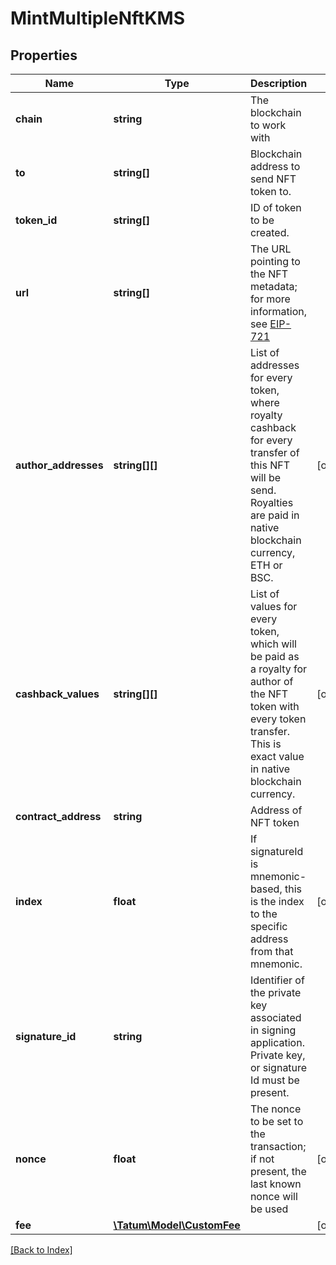 # MintMultipleNftKMS

## Properties

Name | Type | Description | Notes
------------ | ------------- | ------------- | -------------
**chain** | **string** | The blockchain to work with |
**to** | **string[]** | Blockchain address to send NFT token to. |
**token_id** | **string[]** | ID of token to be created. |
**url** | **string[]** | The URL pointing to the NFT metadata; for more information, see <a href="https://eips.ethereum.org/EIPS/eip-721#specification" target="_blank">EIP-721</a> |
**author_addresses** | **string[][]** | List of addresses for every token, where royalty cashback for every transfer of this NFT will be send. Royalties are paid in native blockchain currency, ETH or BSC. | [optional]
**cashback_values** | **string[][]** | List of values for every token, which will be paid as a royalty for author of the NFT token with every token transfer. This is exact value in native blockchain currency. | [optional]
**contract_address** | **string** | Address of NFT token |
**index** | **float** | If signatureId is mnemonic-based, this is the index to the specific address from that mnemonic. | [optional]
**signature_id** | **string** | Identifier of the private key associated in signing application. Private key, or signature Id must be present. |
**nonce** | **float** | The nonce to be set to the transaction; if not present, the last known nonce will be used | [optional]
**fee** | [**\Tatum\Model\CustomFee**](CustomFee.md) |  | [optional]

[[Back to Index]](../index.md)
